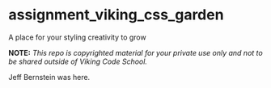 assignment_viking_css_garden
============================

A place for your styling creativity to grow


**NOTE:** *This repo is copyrighted material for your private use only and not to be shared outside of Viking Code School.*

Jeff Bernstein was here.
